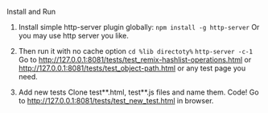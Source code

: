 Install and Run

1. Install simple http-server plugin globally:
   `npm install -g http-server`
   Or you may use http server you like.

2. Then run it with no cache option
   `cd %lib directoty%`
   `http-server -c-1`
   Go to http://127.0.0.1:8081/tests/test_remix-hashlist-operations.html or http://127.0.0.1:8081/tests/test_object-path.html or any test page you need.

3. Add new tests
   Clone test*\*.html, test*\*.js files and name them.
   Code!
   Go to http://127.0.0.1:8081/tests/test_new_test.html in browser.
